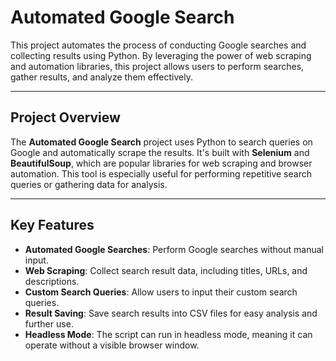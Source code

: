 # Automated Google Search

This project automates the process of conducting Google searches and collecting results using Python. By leveraging the power of web scraping and automation libraries, this project allows users to perform searches, gather results, and analyze them effectively.

---

## **Project Overview**

The **Automated Google Search** project uses Python to search queries on Google and automatically scrape the results. It's built with **Selenium** and **BeautifulSoup**, which are popular libraries for web scraping and browser automation. This tool is especially useful for performing repetitive search queries or gathering data for analysis.

---

## **Key Features**

- **Automated Google Searches**: Perform Google searches without manual input.
- **Web Scraping**: Collect search result data, including titles, URLs, and descriptions.
- **Custom Search Queries**: Allow users to input their custom search queries.
- **Result Saving**: Save search results into CSV files for easy analysis and further use.
- **Headless Mode**: The script can run in headless mode, meaning it can operate without a visible browser window.



